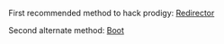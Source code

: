 First recommended method to hack prodigy:
[Redirector](https://github.com/Prodigy-Hacking/ProdigyMathGameHacking/wiki/Redirect-Hack)

Second alternate method:
[Boot](https://github.com/Prodigy-Hacking/ProdigyMathGameHacking/blob/master/archived/HowToHack.md)
